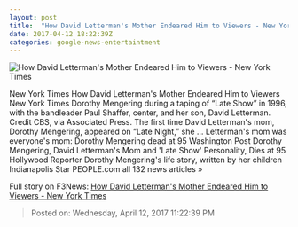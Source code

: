 ```yaml
---
layout: post
title:  "How David Letterman's Mother Endeared Him to Viewers - New York Times"
date: 2017-04-12 18:22:39Z
categories: google-news-entertaintment
---
```


![How David Letterman's Mother Endeared Him to Viewers - New York Times](https://static01.nyt.com/images/2017/04/13/arts/13letterman-appreciation2/13letterman-appreciation2-facebookJumbo.jpg)

New York Times How David Letterman's Mother Endeared Him to Viewers New York Times Dorothy Mengering during a taping of “Late Show” in 1996, with the bandleader Paul Shaffer, center, and her son, David Letterman. Credit CBS, via Associated Press. The first time David Letterman's mom, Dorothy Mengering, appeared on “Late Night,” she ... Letterman's mom was everyone's mom: Dorothy Mengering dead at 95 Washington Post Dorothy Mengering, David Letterman's Mom and 'Late Show' Personality, Dies at 95 Hollywood Reporter Dorothy Mengering's life story, written by her children Indianapolis Star PEOPLE.com all 132 news articles »


Full story on F3News: [How David Letterman's Mother Endeared Him to Viewers - New York Times](http://www.f3nws.com/n/htJuuE)

> Posted on: Wednesday, April 12, 2017 11:22:39 PM
